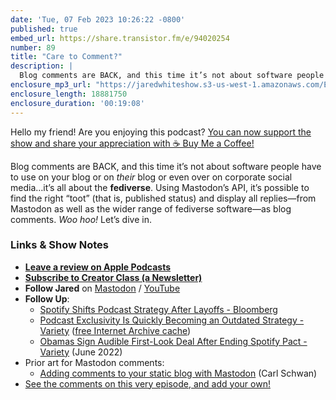 ```yaml
---
date: 'Tue, 07 Feb 2023 10:26:22 -0800'
published: true
embed_url: https://share.transistor.fm/e/94020254
number: 89
title: "Care to Comment?"
description: |
  Blog comments are BACK, and this time it’s not about software people have to use on your blog or on their blog or even over on corporate social media…it’s all about the fediverse. Using Mastodon’s API, it’s possible to find the right “toot” (that is, published status) and display all replies—from Mastodon as well as the wider range of fediverse software—as blog comments. Woo hoo! Let’s dive in.
enclosure_mp3_url: "https://jaredwhiteshow.s3-us-west-1.amazonaws.com/Episode%2089%20-%20Care%20to%20Comment.mp3"
enclosure_length: 18881750
enclosure_duration: '00:19:08'
---
```


Hello my friend! Are you enjoying this podcast? [You can now support the show and share your appreciation with ☕️ Buy Me a Coffee!](https://buymeacoffee.com/jaredwhite)

Blog comments are BACK, and this time it’s not about software people have to use on your blog or on _their_ blog or even over on corporate social media…it’s all about the **fediverse**. Using Mastodon’s API, it’s possible to find the right “toot” (that is, published status) and display all replies—from Mastodon as well as the wider range of fediverse software—as blog comments. _Woo hoo!_ Let’s dive in.

### Links & Show Notes

* **[Leave a review on Apple Podcasts](https://podcasts.apple.com/us/podcast/fresh-fusion/id1387528457)**
* **[Subscribe to Creator Class (a Newsletter)](https://jaredwhite.com/creator-class)**
* **Follow Jared** on [Mastodon](https://indieweb.social/@jaredwhite) / [YouTube](https://www.youtube.com/@jaredcwhite)
* **Follow Up**:
	* [Spotify Shifts Podcast Strategy After Layoffs - Bloomberg](https://www.bloomberg.com/news/newsletters/2023-01-29/spotify-shifts-podcast-strategy-after-layoffs?utm_medium=email&utm_source=newsletter&utm_term=230129&utm_campaign=screentime)
	* [Podcast Exclusivity Is Quickly Becoming an Outdated Strategy - Variety](https://variety.com/vip/podcast-exclusivity-is-quickly-becoming-an-outdated-strategy-1235495652/) ([free Internet Archive cache](https://web.archive.org/web/20230131014835/https://variety.com/vip/podcast-exclusivity-is-quickly-becoming-an-outdated-strategy-1235495652/))
	* [Obamas Sign Audible First-Look Deal After Ending Spotify Pact - Variety](https://variety.com/2022/digital/news/obamas-audible-deal-spotify-1235299775/) (June 2022)
* Prior art for Mastodon comments:
	* [Adding comments to your static blog with Mastodon](https://carlschwan.eu/2020/12/29/adding-comments-to-your-static-blog-with-mastodon/) (Carl Schwan)
* [See the comments on this very episode, and add your own!](https://jaredwhite.com/podcast/89)